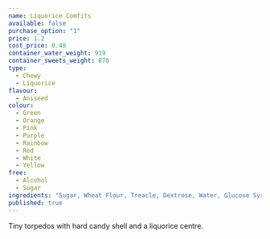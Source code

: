 ```yaml
---
name: Liquorice Comfits
available: false
purchase_option: "1"
price: 1.2
cost_price: 0.48
container_water_weight: 919
container_sweets_weight: 870
type: 
  - Chewy
  - Liquorice
flavour: 
  - Aniseed
colour: 
  - Green
  - Orange
  - Pink
  - Purple
  - Rainbow
  - Red
  - White
  - Yellow
free: 
  - Alcohol
  - Sugar
ingredients: "Sugar, Wheat Flour, Treacle, Dextrose, Water, Glucose Syrup, Modified Tapioca Starch, Colours: E170, E100, E163, E160A; Glazing Agents: Shellac, Carnauba Wax; Liquorice Extract, Vegetable Oil, Safflower Extract, Flavourings, Spirulina"
published: true
---
```

Tiny torpedos with hard candy shell and a liquorice centre.